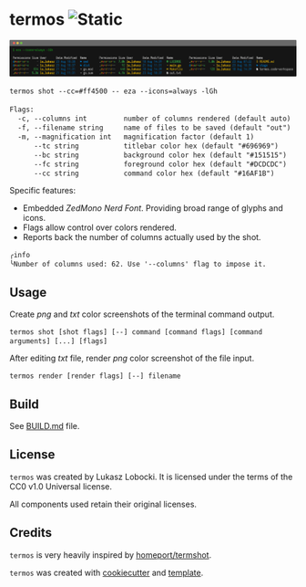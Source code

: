 # termos ![Static](https://img.shields.io/badge/plajta-werwa-chartreuse?style=for-the-badge&labelColor=cyan)

![example](cmd/example.png)

```text
termos shot --cc=#ff4500 -- eza --icons=always -lGh

Flags:
  -c, --columns int         number of columns rendered (default auto)
  -f, --filename string     name of files to be saved (default "out")
  -m, --magnification int   magnification factor (default 1)
      --tc string           titlebar color hex (default "#696969")
      --bc string           background color hex (default "#151515")
      --fc string           foreground color hex (default "#DCDCDC")
      --cc string           command color hex (default "#16AF1B")
```
Specific features:
- Embedded *ZedMono Nerd Font*. Providing broad range of glyphs and icons.
- Flags allow control over colors rendered.
- Reports back the number of columns actually used by the shot.

```text
╭info
╰Number of columns used: 62. Use '--columns' flag to impose it.
```



## Usage

Create *png* and *txt* color screenshots of the terminal command output.

```text
termos shot [shot flags] [--] command [command flags] [command arguments] [...] [flags]
```

After editing *txt* file, render *png* color screenshot of the file input.

```text
termos render [render flags] [--] filename
```

## Build

See [BUILD.md](cmd/BUILD.md) file.

## License

`termos` was created by Lukasz Lobocki. It is licensed under the terms of the CC0 v1.0 Universal license.

All components used retain their original licenses.

## Credits

`termos` is very heavily inspired by [homeport/termshot](https://github.com/homeport/termshot).

`termos` was created with [cookiecutter](https://cookiecutter.readthedocs.io/en/latest/) and [template](https://github.com/lukasz-lobocki/go-cookiecutter).
